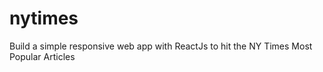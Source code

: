 # nytimes
Build a simple responsive web app with ReactJs to hit the NY Times Most Popular Articles 
